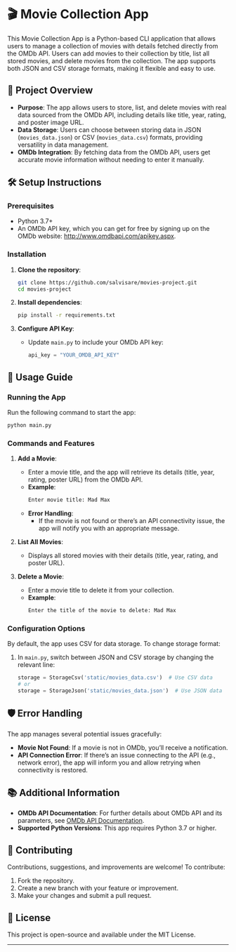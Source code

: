 # 🎬 Movie Collection App

This Movie Collection App is a Python-based CLI application that allows users to manage a collection of movies with details fetched directly from the OMDb API. Users can add movies to their collection by title, list all stored movies, and delete movies from the collection. The app supports both JSON and CSV storage formats, making it flexible and easy to use.

## 📝 Project Overview

- **Purpose**: The app allows users to store, list, and delete movies with real data sourced from the OMDb API, including details like title, year, rating, and poster image URL.
- **Data Storage**: Users can choose between storing data in JSON (`movies_data.json`) or CSV (`movies_data.csv`) formats, providing versatility in data management.
- **OMDb Integration**: By fetching data from the OMDb API, users get accurate movie information without needing to enter it manually.

## 🛠️ Setup Instructions

### Prerequisites

- Python 3.7+
- An OMDb API key, which you can get for free by signing up on the OMDb website: http://www.omdbapi.com/apikey.aspx.

### Installation

1. **Clone the repository**:
   ```bash
   git clone https://github.com/salvisare/movies-project.git
   cd movies-project
   ```

2. **Install dependencies**:
   ```bash
   pip install -r requirements.txt
   ```

3. **Configure API Key**:
   - Update `main.py` to include your OMDb API key:
     ```python
     api_key = "YOUR_OMDB_API_KEY"
     ```

## 🚀 Usage Guide

### Running the App

Run the following command to start the app:
```bash
python main.py
```

### Commands and Features

1. **Add a Movie**:
   - Enter a movie title, and the app will retrieve its details (title, year, rating, poster URL) from the OMDb API.
   - **Example**:
     ```bash
     Enter movie title: Mad Max
     ```
   - **Error Handling**:
     - If the movie is not found or there’s an API connectivity issue, the app will notify you with an appropriate message.

2. **List All Movies**:
   - Displays all stored movies with their details (title, year, rating, and poster URL).
   
3. **Delete a Movie**:
   - Enter a movie title to delete it from your collection.
   - **Example**:
     ```bash
     Enter the title of the movie to delete: Mad Max
     ```

### Configuration Options

By default, the app uses CSV for data storage. To change storage format:

1. In `main.py`, switch between JSON and CSV storage by changing the relevant line:
   ```python
   storage = StorageCsv('static/movies_data.csv')  # Use CSV data
   # or
   storage = StorageJson('static/movies_data.json')  # Use JSON data
   ```

## 🛡️ Error Handling

The app manages several potential issues gracefully:
- **Movie Not Found**: If a movie is not in OMDb, you’ll receive a notification.
- **API Connection Error**: If there’s an issue connecting to the API (e.g., network error), the app will inform you and allow retrying when connectivity is restored.


## 📚 Additional Information

- **OMDb API Documentation**: For further details about OMDb API and its parameters, see [OMDb API Documentation](http://www.omdbapi.com/).
- **Supported Python Versions**: This app requires Python 3.7 or higher.

## 🤝 Contributing

Contributions, suggestions, and improvements are welcome! To contribute:

1. Fork the repository.
2. Create a new branch with your feature or improvement.
3. Make your changes and submit a pull request.

## 📝 License

This project is open-source and available under the MIT License.

---